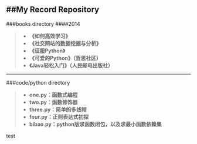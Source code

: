 ##My Record Repository
---

###books directory
####2014
>+ **《如何高效学习》**
>+ **《社交网站的数据挖掘与分析》**
>+ **《征服Python》**
>+ **《可爱的Python》（哲思社区）**
>+ **《Java轻松入门》（人民邮电出版社）**


---
###code/python directory
>+ **one.py：函数式编程**
>+ **two.py：函数修饰器**
>+ **three.py：简单的多线程**
>+ **four.py：正则表达式初探**
>+ **bibao.py：python版求函数闭包，以及求最小函数依赖集**

test
